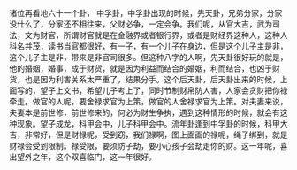 诸位再看地六十一个卦， 中孚卦，中孚卦出现的时候，先天卦，兄弟分家，分家没什么了，分家还不相往来，父财必争，一定会争。我们呢，从官大吉，武为司法，文为财官，所谓财官就是在金融界或者银行界，或者是财经界这种人，这种人科名并茂，读书当官都很好，有一子，有一个儿子在身边，但是这个儿子主是非，这个儿子主是非，带来是非官司很多。但这种八字的人啊，先天卦很好玩的就是，他的婚姻，婚事，成于财货，就是因为利益而结合的婚姻，利而结合，也凶于财货，也是因为利害关系太严重了，结果分手。这个后天卦，后天卦出来的时候，上面写的，望子上文书，希望儿子考上了，同时节制财帛防人害，人家会贪财把你禄牵走。做官的人呢，要舍禄求官为上策，做官的人舍禄求官为上策。对夫妻来说，夫妻本是前世修，前世修来的，何必为财生争执，遇到这种情形的时候，就会有这种现象。望子成龙，科甲会中，儿子科甲会中。流年卦逢到中孚卦的时候，科甲大吉，非常好，但是财禄呢，受到窃，我们禄啊，图上面画的禄呢，绳子绑到，就是财禄会受到限制。禄受限，要须防子劫，要小心孩子会劫走你的财。这一年呢，喜出望外之年，这个双喜临门，这一年很好。